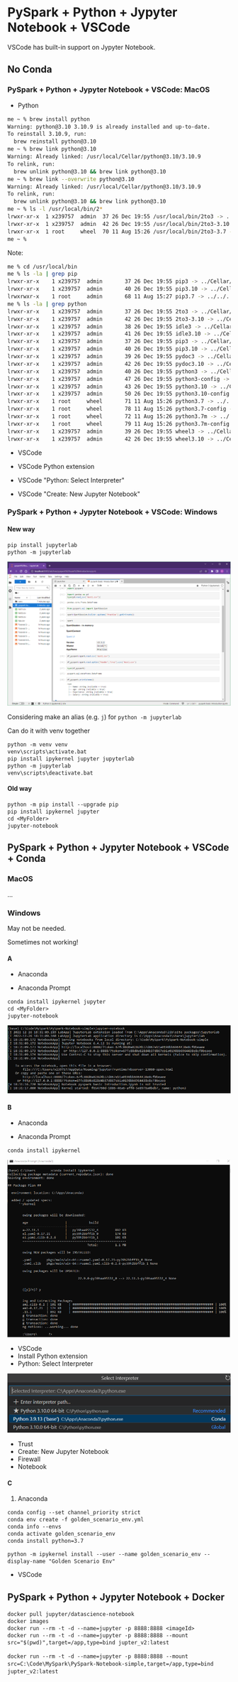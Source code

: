 # PySpark + Python + Jypyter Notebook + VSCode

VSCode has built-in support on Jypyter Notebook.

## No Conda

### PySpark + Python + Jypyter Notebook + VSCode: MacOS

- Python

```bash
me ~ % brew install python
Warning: python@3.10 3.10.9 is already installed and up-to-date.
To reinstall 3.10.9, run:
  brew reinstall python@3.10
me ~ % brew link python@3.10
Warning: Already linked: /usr/local/Cellar/python@3.10/3.10.9
To relink, run:
  brew unlink python@3.10 && brew link python@3.10
me ~ % brew link --overwrite python@3.10
Warning: Already linked: /usr/local/Cellar/python@3.10/3.10.9
To relink, run:
  brew unlink python@3.10 && brew link python@3.10
me ~ % ls -l /usr/local/bin/2*
lrwxr-xr-x  1 x239757  admin  37 26 Dec 19:55 /usr/local/bin/2to3 -> ../Cellar/python@3.10/3.10.9/bin/2to3
lrwxr-xr-x  1 x239757  admin  42 26 Dec 19:55 /usr/local/bin/2to3-3.10 -> ../Cellar/python@3.10/3.10.9/bin/2to3-3.10
lrwxr-xr-x  1 root     wheel  70 11 Aug 15:26 /usr/local/bin/2to3-3.7 -> ../../../Library/Frameworks/Python.framework/Versions/3.7/bin/2to3-3.7
me ~ % 
```

Note:

```bash
me % cd /usr/local/bin
me % ls -la | grep pip
lrwxr-xr-x    1 x239757  admin       37 26 Dec 19:55 pip3 -> ../Cellar/python@3.10/3.10.9/bin/pip3
lrwxr-xr-x    1 x239757  admin       40 26 Dec 19:55 pip3.10 -> ../Cellar/python@3.10/3.10.9/bin/pip3.10
lrwxrwxr-x    1 root     admin       68 11 Aug 15:27 pip3.7 -> ../../../Library/Frameworks/Python.framework/Versions/3.7/bin/pip3.7
me % ls -la | grep python
lrwxr-xr-x    1 x239757  admin       37 26 Dec 19:55 2to3 -> ../Cellar/python@3.10/3.10.9/bin/2to3
lrwxr-xr-x    1 x239757  admin       42 26 Dec 19:55 2to3-3.10 -> ../Cellar/python@3.10/3.10.9/bin/2to3-3.10
lrwxr-xr-x    1 x239757  admin       38 26 Dec 19:55 idle3 -> ../Cellar/python@3.10/3.10.9/bin/idle3
lrwxr-xr-x    1 x239757  admin       41 26 Dec 19:55 idle3.10 -> ../Cellar/python@3.10/3.10.9/bin/idle3.10
lrwxr-xr-x    1 x239757  admin       37 26 Dec 19:55 pip3 -> ../Cellar/python@3.10/3.10.9/bin/pip3
lrwxr-xr-x    1 x239757  admin       40 26 Dec 19:55 pip3.10 -> ../Cellar/python@3.10/3.10.9/bin/pip3.10
lrwxr-xr-x    1 x239757  admin       39 26 Dec 19:55 pydoc3 -> ../Cellar/python@3.10/3.10.9/bin/pydoc3
lrwxr-xr-x    1 x239757  admin       42 26 Dec 19:55 pydoc3.10 -> ../Cellar/python@3.10/3.10.9/bin/pydoc3.10
lrwxr-xr-x    1 x239757  admin       40 26 Dec 19:55 python3 -> ../Cellar/python@3.10/3.10.9/bin/python3
lrwxr-xr-x    1 x239757  admin       47 26 Dec 19:55 python3-config -> ../Cellar/python@3.10/3.10.9/bin/python3-config
lrwxr-xr-x    1 x239757  admin       43 26 Dec 19:55 python3.10 -> ../Cellar/python@3.10/3.10.9/bin/python3.10
lrwxr-xr-x    1 x239757  admin       50 26 Dec 19:55 python3.10-config -> ../Cellar/python@3.10/3.10.9/bin/python3.10-config
lrwxr-xr-x    1 root     wheel       71 11 Aug 15:26 python3.7 -> ../../../Library/Frameworks/Python.framework/Versions/3.7/bin/python3.7
lrwxr-xr-x    1 root     wheel       78 11 Aug 15:26 python3.7-config -> ../../../Library/Frameworks/Python.framework/Versions/3.7/bin/python3.7-config
lrwxr-xr-x    1 root     wheel       72 11 Aug 15:26 python3.7m -> ../../../Library/Frameworks/Python.framework/Versions/3.7/bin/python3.7m
lrwxr-xr-x    1 root     wheel       79 11 Aug 15:26 python3.7m-config -> ../../../Library/Frameworks/Python.framework/Versions/3.7/bin/python3.7m-config
lrwxr-xr-x    1 x239757  admin       39 26 Dec 19:55 wheel3 -> ../Cellar/python@3.10/3.10.9/bin/wheel3
lrwxr-xr-x    1 x239757  admin       42 26 Dec 19:55 wheel3.10 -> ../Cellar/python@3.10/3.10.9/bin/wheel3.10
```

- VSCode

- VSCode Python extension

- VSCode "Python: Select Interpreter"

- VSCode "Create: New Jupyter Notebook"

### PySpark + Python + Jypyter Notebook + VSCode: Windows

#### New way

```dos
pip install jupyterlab
python -m jupyterlab
```

![1672160305152](image/PySparkNotebook/1672160305152.png)

Considering make an alias (e.g. `j`) for `python -m jupyterlab`

Can do it with venv together

```dos
python -m venv venv
venv\scripts\activate.bat
pip install ipykernel jupyter jupyterlab
python -m jupyterlab
venv\scripts\deactivate.bat
```

#### Old way

```dos
python -m pip install --upgrade pip
pip install ipykernel jupyter
cd <MyFolder>
jupyter-notebook
```

## PySpark + Python + Jypyter Notebook + VSCode + Conda

### MacOS

...

### Windows

May not be needed.

Sometimes not working!

#### A

- Anaconda

- Anaconda Prompt

```dos
conda install ipykernel jupyter
cd <MyFolder>
jupyter-notebook
```

![1672097489350](image/PySparkNotebook/1672097489350.png)

#### B

- Anaconda

- Anaconda Prompt

```dos
conda install ipykernel
```

![1672086486743](image/PySparkNotebook/1672086486743.png)

- VSCode
- Install Python extension
- Python: Select Interpreter

![1672086607385](image/PySparkNotebook/1672086607385.png)

- Trust
- Create: New Jupyter Notebook
- Firewall
- Notebook

#### C

1. Anaconda

```dos
conda config --set channel_priority strict
conda env create -f golden_scenario_env.yml
conda info --envs
conda activate golden_scenario_env
conda install python=3.7
```

```dos
python -m ipykernel install --user --name golden_scenario_env --display-name "Golden Scenario Env"
```

- VSCode

## PySpark + Python + Jypyter Notebook + Docker

```dos
docker pull jupyter/datascience-notebook
docker images
docker run --rm -t -d --name=jupyter -p 8888:8888 <imageId>
docker run --rm -t -d --name=jupyter -p 8888:8888 --mount src="$(pwd)",target=/app,type=bind jupter_v2:latest
```

`docker run --rm -t -d --name=jupyter -p 8888:8888 --mount src=C:\Code\MySpark\PySpark-Notebook-simple,target=/app,type=bind jupter_v2:latest`
